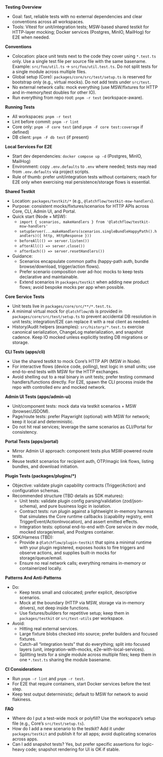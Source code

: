 **Testing Overview**
- Goal: fast, reliable tests with no external dependencies and clear conventions across all workspaces.
- Tools: Vitest for unit/integration tests; MSW-based shared testkit for HTTP-layer mocking; Docker services (Postgres, MinIO, MailHog) for E2E when needed.

**Conventions**
- Colocation: place unit tests next to the code they cover using `*.test.ts` only. Use a single test file per source file with the same basename. Example: `src/foo/util.ts` → `src/foo/util.test.ts`. Do not split tests for a single module across multiple files.
- Global setup (Core): `packages/core/src/test/setup.ts` is reserved for bootstrap only (e.g., virtual mocks). Do not add tests under `src/test`.
- No external network calls: mock everything (use MSW/fixtures for HTTP and in-memory/test doubles for other IO).
- Run everything from repo root: `pnpm -r test` (workspace-aware).

**Running Tests**
- All workspaces: `pnpm -r test`
- Lint before commit: `pnpm -r lint`
- Core only: `pnpm -F core test` (and `pnpm -F core test:coverage` if defined)
- DB client: `pnpm -F db test` (if present)

**Local Services For E2E**
- Start dev dependencies: `docker compose up -d` (Postgres, MinIO, MailHog)
- Environment: copy `.env.defaults` to `.env` where needed; tests may read from `.env.defaults` via project scripts.
- Rule of thumb: prefer unit/integration tests without containers; reach for E2E only when exercising real persistence/storage flows is essential.

**Shared Testkit**
- Location: `packages/testkit/*` (e.g., `@latchflow/testkit-msw-handlers`).
- Purpose: consistent mocks/fixtures/scenarios for HTTP APIs across Core, CLI, Admin UI, and Portal.
- Quick start (Node + MSW):
  - `import { scenarios, makeHandlers } from '@latchflow/testkit-msw-handlers'`
  - `setupServer(...makeHandlers(scenarios.singleBundleHappyPath().handlers)({ http, HttpResponse }))`
  - `beforeAll(() => server.listen())`
  - `afterAll(() => server.close())`
  - `afterEach(() => server.resetHandlers())`
- Guidance:
  - Scenarios encapsulate common paths (happy-path auth, bundle browse/download, trigger/action flows).
  - Prefer scenario composition over ad-hoc mocks to keep tests declarative and maintainable.
  - Extend scenarios in `packages/testkit` when adding new product flows; avoid bespoke mocks per app when possible.

**Core Service Tests**
- Unit tests live in `packages/core/src/**/*.test.ts`.
- A minimal virtual mock for `@latchflow/db` is provided in `packages/core/src/test/setup.ts` to prevent accidental DB resolution in unit tests; integration/E2E can replace it with a real client as needed.
- History/Audit helpers (examples): `src/history/*.test.ts` exercise canonical serialization, ChangeLog materialization, and snapshot cadence. Keep IO mocked unless explicitly testing DB migrations or storage.

**CLI Tests (apps/cli)**
- Use the shared testkit to mock Core’s HTTP API (MSW in Node).
- For interactive flows (device code, polling), test logic in small units; use end-to-end tests with MSW for the HTTP exchanges.
- Avoid shelling out to a real binary in unit tests; prefer testing command handlers/functions directly. For E2E, spawn the CLI process inside the repo with controlled env and mocked network.

**Admin UI Tests (apps/admin-ui)**
- Unit/component tests: mock data via testkit scenarios + MSW (browser/JSDOM).
- Page/route tests: prefer Playwright (optional) with MSW for network; keep it local and deterministic.
- Do not hit real services; leverage the same scenarios as CLI/Portal for consistency.

**Portal Tests (apps/portal)**
- Mirror Admin UI approach: component tests plus MSW-powered route tests.
- Reuse testkit scenarios for recipient auth, OTP/magic link flows, listing bundles, and download initiation.

**Plugin Tests (packages/plugins/*)**
- Objective: validate plugin capability contracts (Trigger/Action) and configuration schemas.
- Recommended structure (TBD details as SDK matures):
  - Unit tests: validate plugin config parsing/validation (zod/json-schema), and pure business logic in isolation.
  - Contract tests: run plugin against a lightweight in-memory harness that simulates the Core runtime callbacks (capability registry, emit TriggerEvent/ActionInvocation), and assert emitted effects.
  - Integration tests: optional end-to-end with Core service in dev mode, mocked storage/email, and Postgres container.
- SDK/Harness (TBD):
  - Provide a `@latchflow/plugin-testkit` that spins a minimal runtime with your plugin registered, exposes hooks to fire triggers and observe actions, and supplies built-in mocks for storage/queue/email.
  - Ensure no real network calls; everything remains in-memory or containerized locally.

**Patterns And Anti-Patterns**
- Do:
  - Keep tests small and colocated; prefer explicit, descriptive scenarios.
  - Mock at the boundary (HTTP via MSW, storage via in-memory drivers), not deep inside functions.
  - Use fixtures/builders for repetitive setup; keep them in `packages/testkit` or `src/test-utils` per workspace.
- Avoid:
  - Hitting real external services.
  - Large fixture blobs checked into source; prefer builders and focused fixtures.
  - Catch-all “integration tests” that do everything; split into focused layers (unit, integration-with-mocks, e2e-with-local-services).
  - Splitting tests for a single module across multiple files; keep them in one `*.test.ts` sharing the module basename.

**CI Considerations**
- Run `pnpm -r lint` and `pnpm -r test`.
- For E2E that require containers, start Docker services before the test step.
- Keep test output deterministic; default to MSW for network to avoid flakiness.

**FAQ**
- Where do I put a test-wide mock or polyfill? Use the workspace’s setup file (e.g., Core’s `src/test/setup.ts`).
- How do I add a new scenario to the testkit? Add it under `packages/testkit` and publish it for all apps; avoid duplicating scenarios across apps.
- Can I add snapshot tests? Yes, but prefer specific assertions for logic-heavy code; snapshot rendering for UI is OK if stable.
